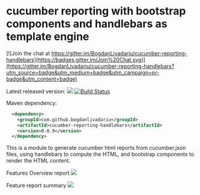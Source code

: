 # cucumber reporting with bootstrap components and handlebars as template engine 

[![Join the chat at https://gitter.im/BogdanLivadariu/cucumber-reporting-handlebars](https://badges.gitter.im/Join%20Chat.svg)](https://gitter.im/BogdanLivadariu/cucumber-reporting-handlebars?utm_source=badge&utm_medium=badge&utm_campaign=pr-badge&utm_content=badge)

Latest released version: <a href='https://bintray.com/bogdanlivadariu/maven/cucumber-reporting-handlebars/_latestVersion'><img src='https://api.bintray.com/packages/bogdanlivadariu/maven/cucumber-reporting-handlebars/images/download.svg'></a> 
[![Build Status](https://travis-ci.org/BogdanLivadariu/cucumber-reporting-handlebars.svg?branch=master)](https://travis-ci.org/BogdanLivadariu/cucumber-reporting-handlebars)


Maven dependency:
```xml
  <dependency>
    <groupId>com.github.bogdanlivadariu</groupId>
    <artifactId>cucumber-reporting-handlebars</artifactId>
    <version>0.0.9</version>
  </dependency>
```

This is a module to generate cucumber html reports from cucumber.json files,
using handlebars to compute the HTML, and bootstrap components to render the HTML content.

Features Overview report
<img src='http://s6.postimg.org/l6vqf1yqp/features_Overview.png'>

Feature report summary
<img src='http://s6.postimg.org/5zfqup6w1/feature_Summary_Expanded.png'>
